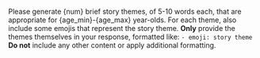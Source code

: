 Please generate {num} brief story themes, of 5-10 words each, that are appropriate for {age_min}-{age_max} year-olds. For each theme, also include some emojis that represent the story theme. **Only** provide the themes themselves in your response, formatted like: `- emoji: story theme` **Do not** include any other content or apply additional formatting.